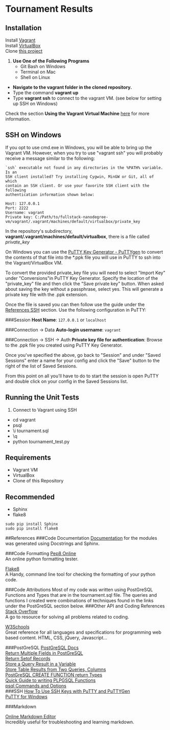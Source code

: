 # Tournament Results

## Installation
Install [Vagrant](http://vagrantup.com/)<br>
Install [VirtualBox](https://www.virtualbox.org/)<br>
Clone [this project](https://github.com/frost-byte/fullstack-nanodegree-vm.git)<br>

1. **Use One of the Following Programs**
    - Git Bash on Windows
    - Terminal on Mac
    - Shell on Linux
&nbsp;
- **Navigate to the vagrant folder in the cloned repository.**
- Type the command **vagrant up**
- Type **vagrant ssh** to connect to the vagrant VM. (see below for setting up SSH on Windows)

Check the section **Using the Vagrant Virtual Machine** [here](https://docs.google.com/document/d/16IgOm4XprTaKxAa8w02y028oBECOoB1EI1ReddADEeY/pub?embedded=true) for more information.<br>

## SSH on Windows
If you opt to use cmd.exe in Windows, you will be able to bring up the Vagrant VM.
However, when you try to use "vagrant ssh" you will probably receive a message similar to the following:
```
`ssh` executable not found in any directories in the %PATH% variable. Is an
SSH client installed? Try installing Cygwin, MinGW or Git, all of which
contain an SSH client. Or use your favorite SSH client with the following
authentication information shown below:

Host: 127.0.0.1
Port: 2222
Username: vagrant
Private key: C:/Path/to/fullstack-nanodegree-vm/vagrant/.vagrant/machines/default/virtualbox/private_key
```
In the repository's subdirectory, **vagrant/.vagrant/machines/default/virtualbox**,
there is a file called *private_key*

On Windows you can use the [PuTTY Key Generator - PuTTYgen](http://www.chiark.greenend.org.uk/~sgtatham/putty/download.html) to convert the contents of that file into the *.ppk file you will use in PuTTY to ssh into the Vagrant/VirtualBox VM.

To convert the provided private_key file you will need to select "Import Key" under "Conversions"in PuTTY Key Generator.
Specify the location of the "private_key" file and then click the "Save private key" button.
When asked about saving the key without a passphrase, select yes. This will generate a private key file with the .ppk extension.

Once the file is saved you can then follow use the guide under the [References SSH](#SSH) section.
Use the following configuration in PuTTY:<br>

###Session
**Host Name**:  ```127.0.0.1``` or ```localhost```

###Connection -> Data
**Auto-login username**: ```vagrant```

###Connection -> SSH -> Auth
**Private key file for authentication**: Browse to the .ppk file you created using PuTTY Key Generator.

Once you've specified the above, go back to "Session" and under "Saved Sessions" enter a name for your config and click the "Save" button to the right of the list of Saved Sessions.

From this point on all you'll have to do to start the session is open PuTTY and double click on your config in the Saved Sessions list.


## Running the Unit Tests

1. Connect to Vagrant using SSH
- cd vagrant
- psql
- \i tournament.sql
- \q
- python tournament_test.py

## Requirements
+ Vagrant VM
+ VirtualBox
+ Clone of this Repository

## Recommended
+ Sphinx
+ flake8

```
sudo pip install Sphinx
sudo pip install flake8
```
##References
###Code Documentation
[Documentation](https://frost-byte.github.io/fullstack-nanodegree-vm/) for the modules was generated using Docstrings and Sphinx.<br>

###Code Formatting
[Pep8 Online](http://pep8online.com/)<br>
An online python formatting tester.

[Flake8](https://flake8.readthedocs.org/en/2.4.1/)<br>
A Handy, command line tool for checking the formatting of your python code.

###Code Attributions
Most of my code was written using PostGreSQL Functions and Types that are in the tournament.sql file.
The queries and functions I created were combinations of techniques found in the links under the PostGreSQL section below.
###Other API and Coding References
[Stack Overflow](http://stackoverflow.com/)<br>
A go to resource for solving all problems related to coding.

[W3Schools](http://www.w3schools.com/)<br>
Great reference for all languages and specifications for programming web based content. HTML, CSS, jQuery, Javascript...

###PostGreSQL
[PostGreSQL Docs](http://www.postgresql.org/docs/)<br>
[Return Multiple Fields in PostGreSQL](http://stackoverflow.com/questions/4547672/return-multiple-fields-as-a-record-in-postgresql-with-pl-pgsql)<br>
[Return Setof Records](http://stackoverflow.com/questions/955167/return-setof-record-virtual-table-from-function)<br>
[Store a Query Result in a Variable](http://stackoverflow.com/questions/12328198/store-the-query-result-in-variable-using-postgresql-stored-procedure)<br>
[Store Table Results from Two Queries, Columns](http://stackoverflow.com/questions/12921226/how-to-join-result-of-two-sql-statements-into-one-table-and-different-columns)<br>
[PostGreSQL CREATE FUNCTION return Types](http://www.postgresqlforbeginners.com/2010/12/create-function-return-types.html)<br>
[Quick Guide to writing PLPGSQL Functions](http://www.postgresonline.com/journal/archives/76-Quick-Guide-to-writing-PLPGSQL-Functions-Part-2.html)<br>
[psql Commands and Options](http://momjian.us/main/writings/pgsql/aw_pgsql_book/node142.html)<br>
###SSH
[How To Use SSH Keys with PuTTY and PuTTYGen](https://www.digitalocean.com/community/tutorials/how-to-use-ssh-keys-with-putty-on-digitalocean-droplets-windows-users)<br>
[PuTTY for Windows](http://www.chiark.greenend.org.uk/~sgtatham/putty/)<br>

###Markdown

[Online Markdown Editor](http://markable.in/editor/)<br>
Incredibly useful for troubleshooting and learning markdown.